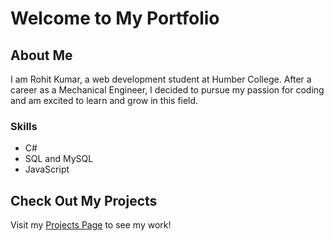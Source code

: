 # Welcome to My Portfolio

## About Me
I am Rohit Kumar, a web development student at Humber College. After a career as a Mechanical Engineer, I decided to pursue my passion for coding and am excited to learn and grow in this field.

### Skills
- C#
- SQL and MySQL
- JavaScript

## Check Out My Projects
Visit my [Projects Page](projects.md) to see my work!

